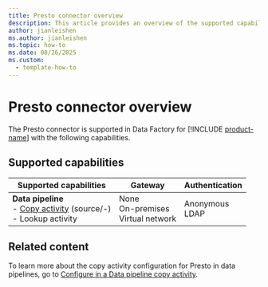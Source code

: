 ```yaml
---
title: Presto connector overview
description: This article provides an overview of the supported capabilities of the Presto connector.
author: jianleishen
ms.author: jianleishen
ms.topic: how-to
ms.date: 08/26/2025
ms.custom:
  - template-how-to
---
```


# Presto connector overview

The Presto connector is supported in Data Factory for [!INCLUDE [product-name](../includes/product-name.md)] with the following capabilities.

## Supported capabilities

| Supported capabilities                                                                 | Gateway                        | Authentication   |
|----------------------------------------------------------------------------------------|--------------------------------|------------------|
| **Data pipeline** <br>- [Copy activity](connector-presto-copy-activity.md) (source/-)<br>- Lookup activity | None <br>On-premises<br> Virtual network | Anonymous <br>LDAP   |

## Related content

To learn more about the copy activity configuration for Presto in data pipelines, go to [Configure in a Data pipeline copy activity](connector-presto-copy-activity.md).
